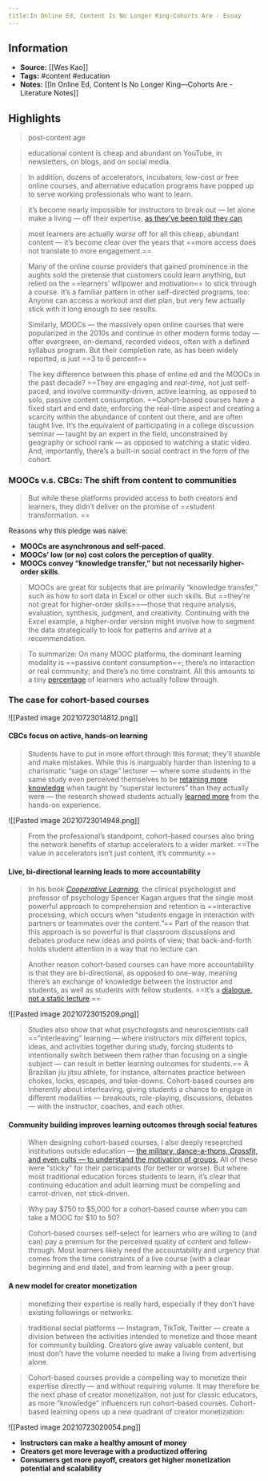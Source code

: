 ```yaml
---
title:In Online Ed, Content Is No Longer King-Cohorts Are - Essay
---
```

## Information
- **Source:** [[Wes Kao]]
- **Tags:** #content #education 
- **Notes:**  [[In Online Ed, Content Is No Longer King—Cohorts Are - Literature Notes]]

## Highlights
> post-content age

> educational content is cheap and abundant on YouTube, in newsletters, on blogs, and on social media.

>In addition, dozens of accelerators, incubators, low-cost or free online courses, and alternative education programs have popped up to serve working professionals who want to learn.

> it’s become nearly impossible for instructors to break out — let alone make a living — off their expertise, [as they’ve been told they can](https://a16z.com/2019/10/08/passion-economy/).

> most learners are actually _worse_ off for all this cheap, abundant content — it’s become clear over the years that ==more access does not translate to more engagement.==

> Many of the online course providers that gained prominence in the aughts sold the pretense that customers could learn anything, but relied on the ==learners’ willpower and motivation== to stick through a course. It’s a familiar pattern in other self-directed programs, too: Anyone can access a workout and diet plan, but very few actually stick with it long enough to see results.
> 
> Similarly, MOOCs — the massively open online courses that were popularized in the 2010s and continue in other modern forms today — offer evergreen, on-demand, recorded videos, often with a defined syllabus program. But their completion rate, as has been widely reported, is just ==3 to 6 percent==

> The key difference between this phase of online ed and the MOOCs in the past decade? ==They are engaging and _real-time,_ not just self-paced, and involve community-driven, active learning, as opposed to solo, passive content consumption. ==Cohort-based courses have a fixed start and end date, enforcing the real-time aspect and creating a scarcity within the abundance of content out there, and are often taught live. It’s the equivalent of participating in a college discussion seminar — taught by an expert in the field, unconstrained by geography or school rank — as opposed to watching a static video. And, importantly, there’s a built-in social contract in the form of the cohort.

### MOOCs v.s. CBCs: The shift from content to communities

> But while these platforms provided access to both creators and learners, they didn’t deliver on the promise of ==student transformation. ==

Reasons why this pledge was naive: 
+ **MOOCs are asynchronous and self-paced**.
+ **MOOCs’ low (or no) cost colors the perception of quality**.
+ **MOOCs convey “knowledge transfer,” but not necessarily higher-order skills**.

> MOOCs are great for subjects that are primarily “knowledge transfer,” such as how to sort data in Excel or other such skills. But ==they’re not great for higher-order skills==—those that require analysis, evaluation, synthesis, judgment, and creativity. Continuing with the Excel example, a higher-order version might involve how to segment the data strategically to look for patterns and arrive at a recommendation.

> To summarize: On many MOOC platforms, the dominant learning modality is ==passive content consumption==; there’s no interaction or real community; and there’s no time constraint. All this amounts to a tiny [percentage](https://www.forbes.com/sites/dereknewton/2020/06/21/the-depressing-and-disheartening-news-about-moocs/?sh=60625de976ed) of learners who actually follow through.

### The case for cohort-based courses

![[Pasted image 20210723014812.png]]

#### CBCs focus on active, hands-on learning
> Students have to put in more effort through this format; they’ll stumble and make mistakes. While this is inarguably harder than listening to a charismatic “sage on stage” lecturer — where some students in the same study even perceived themselves to be [retaining more knowledge](https://news.harvard.edu/gazette/story/2019/09/study-shows-that-students-learn-more-when-taking-part-in-classrooms-that-employ-active-learning-strategies/) when taught by “superstar lecturers” than they actually were — the research showed students actually [learned more](https://news.harvard.edu/gazette/story/2019/09/study-shows-that-students-learn-more-when-taking-part-in-classrooms-that-employ-active-learning-strategies/) from the hands-on experience.

![[Pasted image 20210723014948.png]]

> From the professional’s standpoint, cohort-based courses also bring the network benefits of startup accelerators to a wider market. ==The value in accelerators isn’t just content, it’s community.==

#### Live, bi-directional learning leads to more accountability

> In his book [_Cooperative Learning_](https://www.amazon.ca/Kagan-Cooperative-Learning-Grades-450pp/dp/1879097109), the clinical psychologist and professor of psychology Spencer Kagan argues that the single most powerful approach to comprehension and retention is ==interactive processing, which occurs when “students engage in interaction with partners or teammates over the content.”== Part of the reason that this approach is so powerful is that classroom discussions and debates produce new ideas and points of view; that back-and-forth holds student attention in a way that no lecture can.

> Another reason cohort-based courses can have more accountability is that they are bi-directional, as opposed to one-way, meaning there’s an exchange of knowledge between the instructor and students, as well as students with fellow students. ==It’s a [dialogue, not a static lecture](https://www.weskao.com/blog/the-state-change-method).==

![[Pasted image 20210723015209.png]]

> Studies also show that what psychologists and neuroscientists call ==“interleaving” learning — where instructors mix different topics, ideas, and activities together during study, forcing students to intentionally switch between them rather than focusing on a single subject — can result in better learning outcomes for students.== A Brazilian jiu jitsu athlete, for instance, alternates practice between chokes, locks, escapes, and take-downs. Cohort-based courses are inherently about interleaving, giving students a chance to engage in different modalities — breakouts, role-playing, discussions, debates — with the instructor, coaches, and each other.

#### Community building improves learning outcomes through social features

> When designing cohort-based courses, I also deeply researched institutions outside education — [the military, dance-a-thons, Crossfit, and even cults — to understand the motivation of groups.](https://twitter.com/wes_kao/status/1275825916325908481?s=20) All of these were “sticky” for their participants (for better or worse). But where most traditional education forces students to learn, it’s clear that continuing education and adult learning must be compelling and carrot-driven, not stick-driven.

> Why pay $750 to $5,000 for a cohort-based course when you can take a MOOC for $10 to 50?

> Cohort-based courses self-select for learners who are willing to (and can) pay a premium for the perceived quality of content and follow-through. Most learners likely need the accountability and urgency that comes from the time constraints of a live course (with a clear beginning and end date), and from learning with a peer group.

#### A new model for creator monetization

> monetizing their expertise is really hard, especially if they don’t have existing followings or networks.

> traditional social platforms — Instagram, TikTok, Twitter — create a division between the activities intended to monetize and those meant for community building. Creators give away valuable content, but most don’t have the volume needed to make a living from advertising alone.

> Cohort-based courses provide a compelling way to monetize their expertise directly — and without requiring volume. It may therefore be the next phase of creator monetization, not just for classic educators, as more “knowledge” influencers run cohort-based courses. Cohort-based learning opens up a new quadrant of creator monetization:

![[Pasted image 20210723020054.png]]

+ **Instructors can make a healthy amount of money**
+ **Creators get more leverage with a productized offering**
+ **Consumers get more payoff, creators get higher monetization potential and scalability**